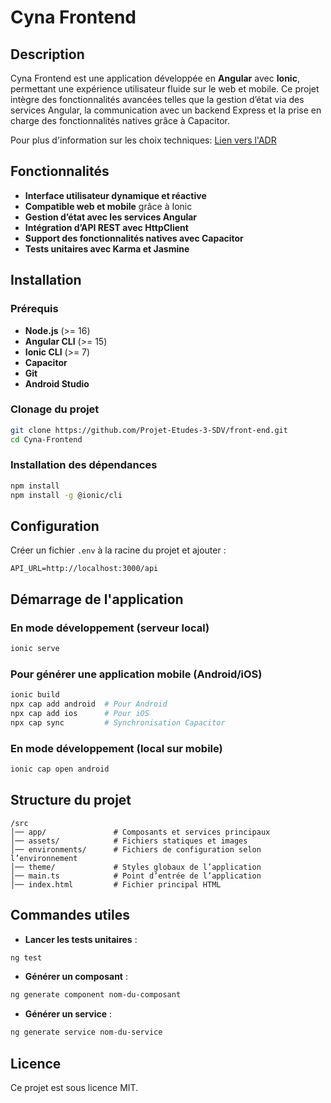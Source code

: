 # Cyna Frontend

## Description
Cyna Frontend est une application développée en **Angular** avec **Ionic**, permettant une expérience utilisateur fluide sur le web et mobile. Ce projet intègre des fonctionnalités avancées telles que la gestion d’état via des services Angular, la communication avec un backend Express et la prise en charge des fonctionnalités natives grâce à Capacitor.

Pour plus d'information sur les choix techniques: [Lien vers l'ADR](https://docs.google.com/document/d/1OJUJT8L6kMOkODMvTOcP804j4Fnr7aTYvJ7xJxkM40U/edit?usp=sharing)

## Fonctionnalités
- **Interface utilisateur dynamique et réactive**
- **Compatible web et mobile** grâce à Ionic
- **Gestion d’état avec les services Angular**
- **Intégration d’API REST avec HttpClient**
- **Support des fonctionnalités natives avec Capacitor**
- **Tests unitaires avec Karma et Jasmine**

## Installation

### Prérequis
- **Node.js** (>= 16)
- **Angular CLI** (>= 15)
- **Ionic CLI** (>= 7)
- **Capacitor**
- **Git**
- **Android Studio**

### Clonage du projet
```bash
git clone https://github.com/Projet-Etudes-3-SDV/front-end.git
cd Cyna-Frontend
```

### Installation des dépendances
```bash
npm install
npm install -g @ionic/cli
```

## Configuration
Créer un fichier `.env` à la racine du projet et ajouter :
```env
API_URL=http://localhost:3000/api
```

## Démarrage de l'application

### En mode développement (serveur local)
```bash
ionic serve
```

### Pour générer une application mobile (Android/iOS)
```bash
ionic build
npx cap add android  # Pour Android
npx cap add ios      # Pour iOS
npx cap sync         # Synchronisation Capacitor
```

### En mode développement (local sur mobile)
```bash
ionic cap open android
```

## Structure du projet
```
/src
│── app/               # Composants et services principaux
│── assets/            # Fichiers statiques et images
│── environments/      # Fichiers de configuration selon l’environnement
│── theme/             # Styles globaux de l’application
│── main.ts            # Point d’entrée de l’application
│── index.html         # Fichier principal HTML
```

## Commandes utiles
- **Lancer les tests unitaires** :
```bash
ng test
```
- **Générer un composant** :
```bash
ng generate component nom-du-composant
```
- **Générer un service** :
```bash
ng generate service nom-du-service
```

## Licence
Ce projet est sous licence MIT.
